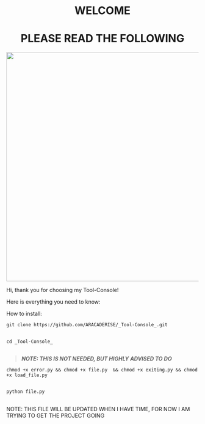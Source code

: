  **<h1 align="center">WELCOME</h1>  <h1 align="center">PLEASE READ THE FOLLOWING</h1>** 
 
<img src="file:///home/chronos/u-6b1d7fad5e1d4fd38933772ab32ada6a6aeab956/MyFiles/Downloads/Screenshot%202019-06-06%20at%2010.09.11%20AM.png" width="800" height="600">

Hi, thank you for choosing my Tool-Console!

Here is everything you need to know:

How to install:

``` git clone https://github.com/ARACADERISE/_Tool-Console_.git ```
## ##
 ```cd _Tool-Console_ ```
## ##
 > **_NOTE: THIS IS NOT NEEDED, BUT HIGHLY ADVISED TO DO_** 
 
 ``` chmod +x error.py && chmod +x file.py  && chmod +x exiting.py && chmod +x load_file.py ```
 ## ##
 ```python file.py ```
 ## ##

 NOTE: THIS FILE WILL BE UPDATED WHEN I HAVE TIME, FOR NOW I AM TRYING TO GET THE PROJECT GOING 
